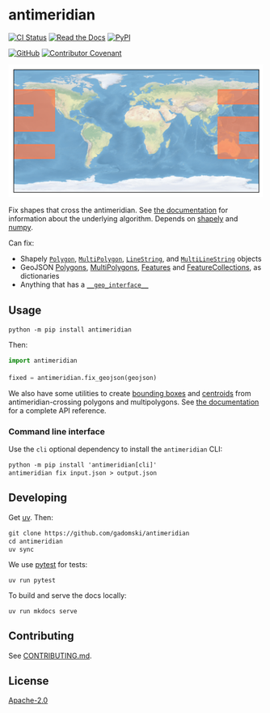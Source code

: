 # antimeridian

[![CI Status](https://img.shields.io/github/actions/workflow/status/gadomski/antimeridian/ci.yaml?style=for-the-badge&label=CI)](https://github.com/gadomski/antimeridian/actions/workflows/ci.yaml)
[![Read the Docs](https://img.shields.io/readthedocs/antimeridian?style=for-the-badge)](https://antimeridian.readthedocs.io/en/stable/)
[![PyPI](https://img.shields.io/pypi/v/antimeridian?style=for-the-badge)](https://pypi.org/project/antimeridian/)

[![GitHub](https://img.shields.io/github/license/gadomski/antimeridian?style=for-the-badge)](https://github.com/gadomski/antimeridian/blob/main/LICENSE)
[![Contributor Covenant](https://img.shields.io/badge/Contributor%20Covenant-2.1-4baaaa.svg?style=for-the-badge)](https://github.com/gadomski/antimeridian/blob/main/CODE_OF_CONDUCT)

![Demonstration image](./docs/img/complex-split.png)

Fix shapes that cross the antimeridian.
See [the documentation](https://antimeridian.readthedocs.io) for information about the underlying algorithm.
Depends on [shapely](https://shapely.readthedocs.io) and [numpy](https://numpy.org/).

Can fix:

- Shapely [`Polygon`](https://shapely.readthedocs.io/en/stable/reference/shapely.Polygon.html#shapely.Polygon), [`MultiPolygon`](https://shapely.readthedocs.io/en/stable/reference/shapely.MultiPolygon.html#shapely.MultiPolygon), [`LineString`](https://shapely.readthedocs.io/en/stable/reference/shapely.LineString.html#shapely.LineString), and [`MultiLineString`](https://shapely.readthedocs.io/en/stable/reference/shapely.MultiLineString.html#shapely.MultiLineString) objects
- GeoJSON [Polygons](https://datatracker.ietf.org/doc/html/rfc7946#section-3.1.6), [MultiPolygons](https://datatracker.ietf.org/doc/html/rfc7946#section-3.1.7), [Features](https://datatracker.ietf.org/doc/html/rfc7946#section-3.2) and [FeatureCollections](https://datatracker.ietf.org/doc/html/rfc7946#section-3.3), as dictionaries
- Anything that has a [`__geo_interface__`](https://gist.github.com/sgillies/2217756)

## Usage

```shell
python -m pip install antimeridian
```

Then:

```python
import antimeridian

fixed = antimeridian.fix_geojson(geojson)
```

We also have some utilities to create [bounding boxes](https://antimeridian.readthedocs.io/en/latest/api.html#antimeridian.bbox) and [centroids](https://antimeridian.readthedocs.io/en/latest/api.html#antimeridian.centroid) from antimeridian-crossing polygons and multipolygons.
See [the documentation](https://antimeridian.readthedocs.io/) for a complete API reference.

### Command line interface

Use the `cli` optional dependency to install the `antimeridian` CLI:

```shell
python -m pip install 'antimeridian[cli]'
antimeridian fix input.json > output.json
```

## Developing

Get [uv](https://docs.astral.sh/uv/getting-started/installation/).
Then:

```shell
git clone https://github.com/gadomski/antimeridian
cd antimeridian
uv sync
```

We use [pytest](https://docs.pytest.org) for tests:

```shell
uv run pytest
```

To build and serve the docs locally:

```shell
uv run mkdocs serve
```

## Contributing

See [CONTRIBUTING.md](./CONTRIBUTING.md).

## License

[Apache-2.0](https://github.com/gadomski/antimeridian/blob/main/LICENSE)
